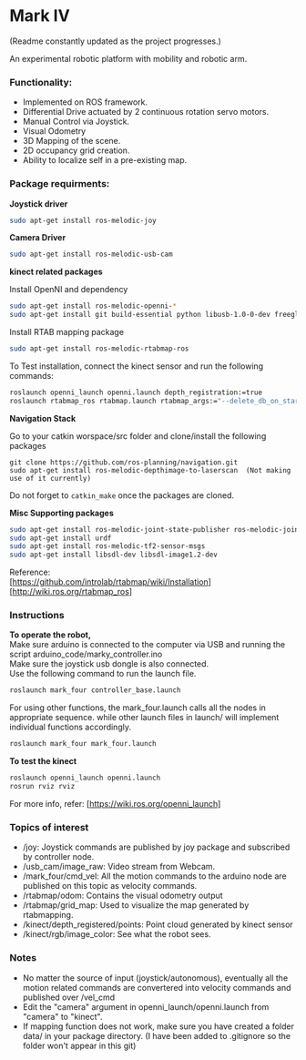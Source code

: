 # Mark IV
(Readme constantly updated as the project progresses.)


An experimental robotic platform with mobility and robotic arm.  

### Functionality:  
- Implemented on ROS framework.
- Differential Drive actuated by 2 continuous rotation servo motors.  
- Manual Control via Joystick.
- Visual Odometry
- 3D Mapping of the scene.
- 2D occupancy grid creation.
- Ability to localize self in a pre-existing map.


### Package requirments:  

**Joystick driver**

```sh
sudo apt-get install ros-melodic-joy
```

**Camera Driver**
```sh
sudo apt-get install ros-melodic-usb-cam
```

**kinect related packages**  

Install OpenNI and dependency

```sh
sudo apt-get install ros-melodic-openni-*  
sudo apt-get install git build-essential python libusb-1.0-0-dev freeglut3-dev  

```

Install RTAB mapping package  

```sh
sudo apt-get install ros-melodic-rtabmap-ros   
```

To Test installation, connect the kinect sensor and run the following commands:  
```sh
roslaunch openni_launch openni.launch depth_registration:=true  
roslaunch rtabmap_ros rtabmap.launch rtabmap_args:="--delete_db_on_start"  

```  

**Navigation Stack**

Go to your catkin worspace/src folder and clone/install the following packages
```
git clone https://github.com/ros-planning/navigation.git
sudo apt-get install ros-melodic-depthimage-to-laserscan  (Not making use of it currently)

```  
Do not forget to ```catkin_make``` once the packages are cloned.  

**Misc Supporting packages**

```sh
sudo apt-get install ros-melodic-joint-state-publisher ros-melodic-joint-state-publisher-gui
sudo apt-get install urdf  
sudo apt-get install ros-melodic-tf2-sensor-msgs
sudo apt-get install libsdl-dev libsdl-image1.2-dev

```

Reference:  
[https://github.com/introlab/rtabmap/wiki/Installation]  
[http://wiki.ros.org/rtabmap_ros]



### Instructions

**To operate the robot,**  
Make sure arduino is connected to the computer via USB and running the script arduino_code/marky_controller.ino  
Make sure the joystick usb dongle is also connected.  
Use the following command to run the launch file.

```sh
roslaunch mark_four controller_base.launch
```

For using other functions, the mark_four.launch calls all the nodes in appropriate sequence. while other launch files in launch/ will implement individual functions accordingly.

```sh
roslaunch mark_four mark_four.launch
```

**To test the kinect**  

```sh
roslaunch openni_launch openni.launch  
rosrun rviz rviz   
```
For more info, refer: [https://wiki.ros.org/openni_launch]  


### Topics of interest  

- /joy: Joystick commands are published by joy package and subscribed by controller node.
- /usb_cam/image_raw: Video stream from Webcam.
- /mark_four/cmd_vel: All the motion commands to the arduino node are published on this topic as velocity commands.
- /rtabmap/odom: Contains the visual odometry output
- /rtabmap/grid_map: Used to visualize the map generated by rtabmapping.
- /kinect/depth_registered/points: Point cloud generated by kinect sensor
- /kinect/rgb/image_color: See what the robot sees.

### Notes  

- No matter the source of input (joystick/autonomous), eventually all the motion related commands are convertered into velocity commands and published over /vel_cmd  
- Edit the "camera" argument in openni_launch/openni.launch from "camera" to "kinect".
- If mapping function does not work, make sure you have created a folder data/ in your package directory. (I have been added to .gitignore so the folder won't appear in this git)

